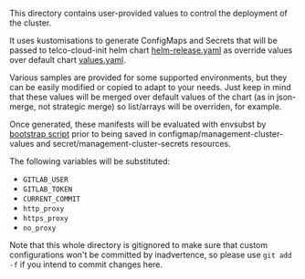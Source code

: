 
This directory contains user-provided values to control the deployment of the cluster.

It uses kustomisations to generate ConfigMaps and Secrets that will be passed to telco-cloud-init helm chart [helm-release.yaml](../kustomize-components/telco-cloud-init/base/helm-release.yaml) as override values over default chart [values.yaml](../charts/telco-cloud-init/values.yaml).

Various samples are provided for some supported environments, but they can be easily modified or copied to adapt to your needs. Just keep in mind that these values will be merged over default values of the chart (as in json-merge, not strategic merge) so list/arrays will be overriden, for example.

Once generated, these manifests will be evaluated with envsubst by [bootstrap script](../bootstrap.sh) prior to being saved in configmap/management-cluster-values and secret/management-cluster-secrets resources. 

The following variables will be substituted:

- `GITLAB_USER`
- `GITLAB_TOKEN`
- `CURRENT_COMMIT`
- `http_proxy`
- `https_proxy`
- `no_proxy`

Note that this whole directory is gitignored to make sure that custom configurations won't be committed by inadvertence, so please use `git add -f` if you intend to commit changes here.
